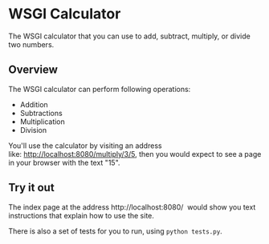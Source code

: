 # WSGI Calculator

The WSGI calculator that you can use to add, subtract, multiply, or divide two numbers.

## Overview
The WSGI calculator can perform following operations:
  * Addition
  * Subtractions
  * Multiplication
  * Division

You'll use the calculator by visiting an address like: [http://localhost:8080/multiply/3/5](http://localhost:8080/multiply/3/5), then you would expect to see a page in your browser with the text "15".

## Try it out

The index page at the address http://localhost:8080/  would show you text instructions that explain how to use the site.

There is also a set of tests for you to run, using `python tests.py`.

